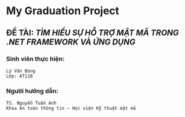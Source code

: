 # My Graduation Project
## __ĐỀ TÀI:__ *TÌM HIỂU SỰ HỖ TRỢ MẬT MÃ TRONG .NET FRAMEWORK VÀ ỨNG DỤNG*
### Sinh viên thực hiện:
```
Lý Văn Bòng
Lớp: AT11B
```
### Người hướng dẫn:
```
TS. Nguyễn Tuấn Anh
Khoa An toàn thông tin – Học viện Kỹ thuật mật mã
```
